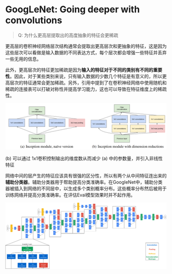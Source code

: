 # GoogLeNet: Going deeper with convolutions

> Q: 为什么更高层提取出的高度抽象的特征会更稀疏
> 

更高层的卷积神经网络层次结构通常会提取出更高层次和更抽象的特征，这是因为这些层次可以看做是输入数据的不同表达方式，每个层次都会增强一些特征并丢弃一些无用的信息。

此外，更高层次的特征更加稀疏是因为**输入的特征对于不同的类别有不同的重要性**。因此，对于某些类别来说，只有输入数据的少数几个特征是有意义的，所以更高层次的特征通常会更加稀疏。另外，引用中提到了在卷积神经网络中使用随机和稀疏的连接表可以打破对称性并提高学习能力，这也可以导致在特征维度上的稀疏性。

![Untitled](Untitled%203.png)

(b) 可以通过 1x1卷积控制输出的维度数从而减少 (a) 中的参数量，并引入非线性特征

网络中间的层产生的特征应该具有很强的区分性，所以有两个从中间特征连出来的**辅助分类器**。辅助分类器用于帮助提高分类准确率。在GoogleNet中，辅助分类器被插入到网络的不同层中，以生成多个类别概率分布。这些概率分布然后被用于训练网络并提高分类准确率。在评估Eval模型效果时并不起作用。

![Untitled](Untitled%204.png)
